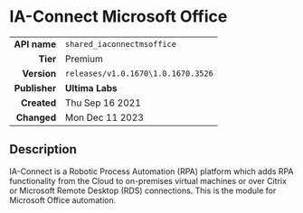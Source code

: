 # IA-Connect Microsoft Office
| | |
|-:|-|
|**API name**|`shared_iaconnectmsoffice`|
|**Tier**|Premium|
|**Version**|`releases/v1.0.1670\1.0.1670.3526`|
|**Publisher**|**Ultima Labs**|
|**Created**|Thu Sep 16 2021|
|**Changed**|Mon Dec 11 2023|

## Description
IA-Connect is a Robotic Process Automation (RPA) platform which adds RPA functionality from the Cloud to on-premises virtual machines or over Citrix or Microsoft Remote Desktop (RDS) connections. This is the module for Microsoft Office automation.
